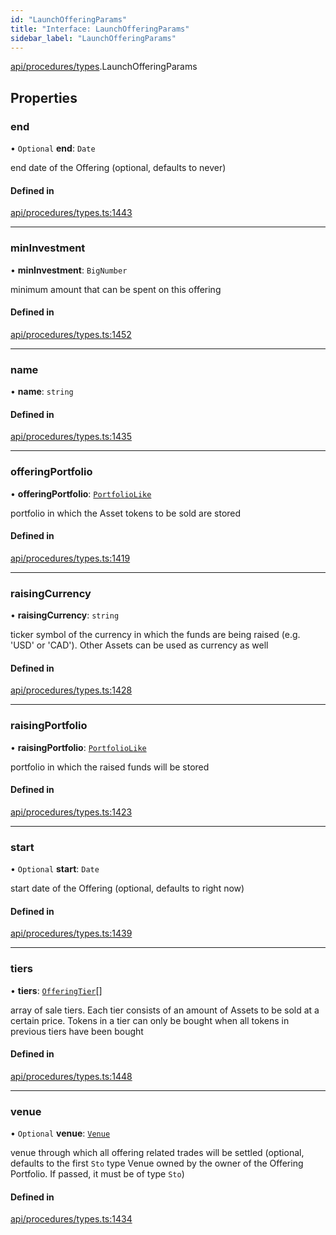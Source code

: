 ```yaml
---
id: "LaunchOfferingParams"
title: "Interface: LaunchOfferingParams"
sidebar_label: "LaunchOfferingParams"
---
```


[api/procedures/types](../../../../../modules/API/Procedures/Types/Types.md).LaunchOfferingParams

## Properties

### end

• `Optional` **end**: `Date`

end date of the Offering (optional, defaults to never)

#### Defined in

[api/procedures/types.ts:1443](https://github.com/PolymeshAssociation/polymesh-sdk/blob/49a0066c3/src/api/procedures/types.ts#L1443)

___

### minInvestment

• **minInvestment**: `BigNumber`

minimum amount that can be spent on this offering

#### Defined in

[api/procedures/types.ts:1452](https://github.com/PolymeshAssociation/polymesh-sdk/blob/49a0066c3/src/api/procedures/types.ts#L1452)

___

### name

• **name**: `string`

#### Defined in

[api/procedures/types.ts:1435](https://github.com/PolymeshAssociation/polymesh-sdk/blob/49a0066c3/src/api/procedures/types.ts#L1435)

___

### offeringPortfolio

• **offeringPortfolio**: [`PortfolioLike`](../../../../../modules/API/Entities/Types/Types.md#portfoliolike)

portfolio in which the Asset tokens to be sold are stored

#### Defined in

[api/procedures/types.ts:1419](https://github.com/PolymeshAssociation/polymesh-sdk/blob/49a0066c3/src/api/procedures/types.ts#L1419)

___

### raisingCurrency

• **raisingCurrency**: `string`

ticker symbol of the currency in which the funds are being raised (e.g. 'USD' or 'CAD').
  Other Assets can be used as currency as well

#### Defined in

[api/procedures/types.ts:1428](https://github.com/PolymeshAssociation/polymesh-sdk/blob/49a0066c3/src/api/procedures/types.ts#L1428)

___

### raisingPortfolio

• **raisingPortfolio**: [`PortfolioLike`](../../../../../modules/API/Entities/Types/Types.md#portfoliolike)

portfolio in which the raised funds will be stored

#### Defined in

[api/procedures/types.ts:1423](https://github.com/PolymeshAssociation/polymesh-sdk/blob/49a0066c3/src/api/procedures/types.ts#L1423)

___

### start

• `Optional` **start**: `Date`

start date of the Offering (optional, defaults to right now)

#### Defined in

[api/procedures/types.ts:1439](https://github.com/PolymeshAssociation/polymesh-sdk/blob/49a0066c3/src/api/procedures/types.ts#L1439)

___

### tiers

• **tiers**: [`OfferingTier`](../../../Entities/Offering/Types/OfferingTier/OfferingTier.md)[]

array of sale tiers. Each tier consists of an amount of Assets to be sold at a certain price.
  Tokens in a tier can only be bought when all tokens in previous tiers have been bought

#### Defined in

[api/procedures/types.ts:1448](https://github.com/PolymeshAssociation/polymesh-sdk/blob/49a0066c3/src/api/procedures/types.ts#L1448)

___

### venue

• `Optional` **venue**: [`Venue`](../../../../../classes/API/Entities/Venue/Venue.md)

venue through which all offering related trades will be settled
  (optional, defaults to the first `Sto` type Venue owned by the owner of the Offering Portfolio.
  If passed, it must be of type `Sto`)

#### Defined in

[api/procedures/types.ts:1434](https://github.com/PolymeshAssociation/polymesh-sdk/blob/49a0066c3/src/api/procedures/types.ts#L1434)
